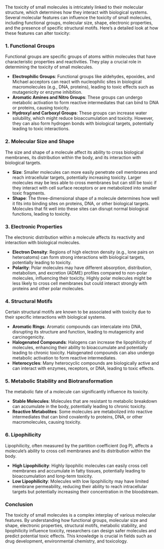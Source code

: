 The toxicity of small molecules is intricately linked to their molecular structure, which determines how they interact with biological systems. Several molecular features can influence the toxicity of small molecules, including functional groups, molecular size, shape, electronic properties, and the presence of specific structural motifs. Here’s a detailed look at how these features can alter toxicity:

### 1. Functional Groups
Functional groups are specific groups of atoms within molecules that have characteristic properties and reactivities. They play a crucial role in determining the toxicity of small molecules.

- **Electrophilic Groups**: Functional groups like aldehydes, epoxides, and Michael acceptors can react with nucleophilic sites in biological macromolecules (e.g., DNA, proteins), leading to toxic effects such as mutagenicity or enzyme inhibition.
- **Aromatic Amines and Nitro Groups**: These groups can undergo metabolic activation to form reactive intermediates that can bind to DNA or proteins, causing toxicity.
- **Hydroxyl and Carboxyl Groups**: These groups can increase water solubility, which might reduce bioaccumulation and toxicity. However, they can also form hydrogen bonds with biological targets, potentially leading to toxic interactions.

### 2. Molecular Size and Shape
The size and shape of a molecule affect its ability to cross biological membranes, its distribution within the body, and its interaction with biological targets.

- **Size**: Smaller molecules can more easily penetrate cell membranes and reach intracellular targets, potentially increasing toxicity. Larger molecules may be less able to cross membranes but can still be toxic if they interact with cell surface receptors or are metabolized into smaller toxic fragments.
- **Shape**: The three-dimensional shape of a molecule determines how well it fits into binding sites on proteins, DNA, or other biological targets. Molecules that fit well into these sites can disrupt normal biological functions, leading to toxicity.

### 3. Electronic Properties
The electronic distribution within a molecule affects its reactivity and interaction with biological molecules.

- **Electron Density**: Regions of high electron density (e.g., lone pairs on heteroatoms) can form strong interactions with biological targets, potentially leading to toxicity.
- **Polarity**: Polar molecules may have different absorption, distribution, metabolism, and excretion (ADME) profiles compared to non-polar molecules, influencing their toxicity. Highly polar molecules might be less likely to cross cell membranes but could interact strongly with proteins and other polar molecules.

### 4. Structural Motifs
Certain structural motifs are known to be associated with toxicity due to their specific interactions with biological systems.

- **Aromatic Rings**: Aromatic compounds can intercalate into DNA, disrupting its structure and function, leading to mutagenicity and carcinogenicity.
- **Halogenated Compounds**: Halogens can increase the lipophilicity of molecules, enhancing their ability to bioaccumulate and potentially leading to chronic toxicity. Halogenated compounds can also undergo metabolic activation to form reactive intermediates.
- **Heterocycles**: Many heterocyclic compounds are biologically active and can interact with enzymes, receptors, or DNA, leading to toxic effects.

### 5. Metabolic Stability and Biotransformation
The metabolic fate of a molecule can significantly influence its toxicity.

- **Stable Molecules**: Molecules that are resistant to metabolic breakdown can accumulate in the body, potentially leading to chronic toxicity.
- **Reactive Metabolites**: Some molecules are metabolized into reactive intermediates that can bind covalently to proteins, DNA, or other macromolecules, causing toxicity.

### 6. Lipophilicity
Lipophilicity, often measured by the partition coefficient (log P), affects a molecule’s ability to cross cell membranes and its distribution within the body.

- **High Lipophilicity**: Highly lipophilic molecules can easily cross cell membranes and accumulate in fatty tissues, potentially leading to bioaccumulation and long-term toxicity.
- **Low Lipophilicity**: Molecules with low lipophilicity may have limited membrane permeability, reducing their ability to reach intracellular targets but potentially increasing their concentration in the bloodstream.

### Conclusion
The toxicity of small molecules is a complex interplay of various molecular features. By understanding how functional groups, molecular size and shape, electronic properties, structural motifs, metabolic stability, and lipophilicity influence toxicity, researchers can design safer molecules and predict potential toxic effects. This knowledge is crucial in fields such as drug development, environmental chemistry, and toxicology.